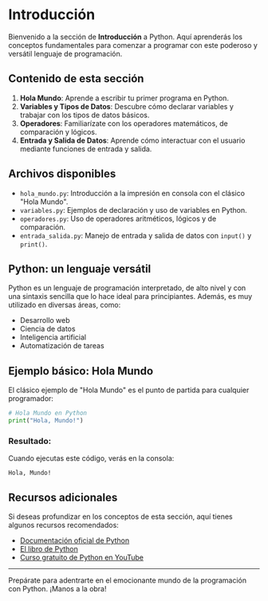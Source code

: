 # Introducción

Bienvenido a la sección de **Introducción** a Python. Aquí aprenderás los conceptos fundamentales para comenzar a programar con este poderoso y versátil lenguaje de programación.

## Contenido de esta sección

1. **Hola Mundo**: Aprende a escribir tu primer programa en Python.
2. **Variables y Tipos de Datos**: Descubre cómo declarar variables y trabajar con los tipos de datos básicos.
3. **Operadores**: Familiarízate con los operadores matemáticos, de comparación y lógicos.
4. **Entrada y Salida de Datos**: Aprende cómo interactuar con el usuario mediante funciones de entrada y salida.

## Archivos disponibles

- `hola_mundo.py`: Introducción a la impresión en consola con el clásico "Hola Mundo".
- `variables.py`: Ejemplos de declaración y uso de variables en Python.
- `operadores.py`: Uso de operadores aritméticos, lógicos y de comparación.
- `entrada_salida.py`: Manejo de entrada y salida de datos con `input()` y `print()`.

## Python: un lenguaje versátil

Python es un lenguaje de programación interpretado, de alto nivel y con una sintaxis sencilla que lo hace ideal para principiantes. Además, es muy utilizado en diversas áreas, como:

- Desarrollo web
- Ciencia de datos
- Inteligencia artificial
- Automatización de tareas

## Ejemplo básico: Hola Mundo

El clásico ejemplo de "Hola Mundo" es el punto de partida para cualquier programador:

```python
# Hola Mundo en Python
print("Hola, Mundo!")
```

### Resultado:

Cuando ejecutas este código, verás en la consola:

```
Hola, Mundo!
```

## Recursos adicionales

Si deseas profundizar en los conceptos de esta sección, aquí tienes algunos recursos recomendados:

- [Documentación oficial de Python](https://docs.python.org/3/)
- [El libro de Python](https://ellibrodepython.com/)
- [Curso gratuito de Python en YouTube](https://www.youtube.com/results?search_query=curso+python)

---

Prepárate para adentrarte en el emocionante mundo de la programación con Python. ¡Manos a la obra!
